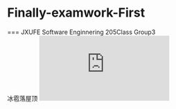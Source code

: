 # Finally-examwork-First
===
JXUFE Software Enginnering 205Class Group3<br>
冰雹落屋顶
![](https://github.com/Astral-cyber/Finally-Examwork-First/raw/main/project/project3.pdf)
